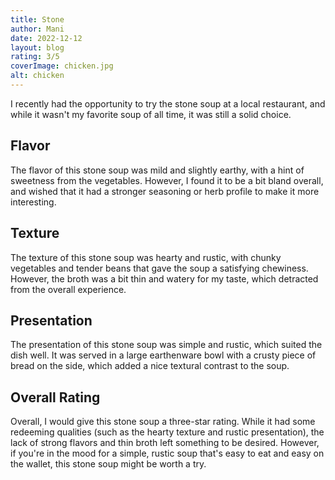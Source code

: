 ```yaml
---
title: Stone
author: Mani
date: 2022-12-12
layout: blog
rating: 3/5
coverImage: chicken.jpg
alt: chicken
---
```


I recently had the opportunity to try the stone soup at a local restaurant, and while it wasn't my favorite soup of all time, it was still a solid choice.

<!--more-->

## Flavor

The flavor of this stone soup was mild and slightly earthy, with a hint of sweetness from the vegetables. However, I found it to be a bit bland overall, and wished that it had a stronger seasoning or herb profile to make it more interesting.

## Texture

The texture of this stone soup was hearty and rustic, with chunky vegetables and tender beans that gave the soup a satisfying chewiness. However, the broth was a bit thin and watery for my taste, which detracted from the overall experience.

## Presentation

The presentation of this stone soup was simple and rustic, which suited the dish well. It was served in a large earthenware bowl with a crusty piece of bread on the side, which added a nice textural contrast to the soup.

## Overall Rating

Overall, I would give this stone soup a three-star rating. While it had some redeeming qualities (such as the hearty texture and rustic presentation), the lack of strong flavors and thin broth left something to be desired. However, if you're in the mood for a simple, rustic soup that's easy to eat and easy on the wallet, this stone soup might be worth a try.
